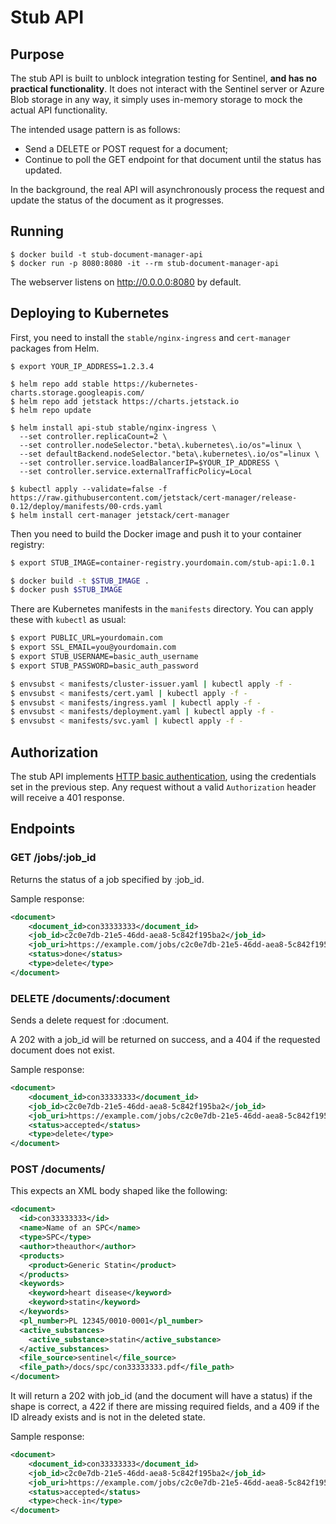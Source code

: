 # Stub API

## Purpose

The stub API is built to unblock integration testing for Sentinel, **and has
no practical functionality**. It does not interact with the Sentinel server
or Azure Blob storage in any way, it simply uses in-memory storage to mock
the actual API functionality.

The intended usage pattern is as follows:

- Send a DELETE or POST request for a document;
- Continue to poll the GET endpoint for that document until the status has
  updated.

In the background, the real API will asynchronously process the request and
update the status of the document as it progresses.

## Running

```
$ docker build -t stub-document-manager-api
$ docker run -p 8080:8080 -it --rm stub-document-manager-api
```

The webserver listens on http://0.0.0.0:8080 by default.

## Deploying to Kubernetes

First, you need to install the `stable/nginx-ingress` and `cert-manager` packages from Helm.

```
$ export YOUR_IP_ADDRESS=1.2.3.4

$ helm repo add stable https://kubernetes-charts.storage.googleapis.com/
$ helm repo add jetstack https://charts.jetstack.io
$ helm repo update

$ helm install api-stub stable/nginx-ingress \
  --set controller.replicaCount=2 \
  --set controller.nodeSelector."beta\.kubernetes\.io/os"=linux \
  --set defaultBackend.nodeSelector."beta\.kubernetes\.io/os"=linux \
  --set controller.service.loadBalancerIP=$YOUR_IP_ADDRESS \
  --set controller.service.externalTrafficPolicy=Local

$ kubectl apply --validate=false -f https://raw.githubusercontent.com/jetstack/cert-manager/release-0.12/deploy/manifests/00-crds.yaml
$ helm install cert-manager jetstack/cert-manager
```

Then you need to build the Docker image and push it to your container registry:

```bash
$ export STUB_IMAGE=container-registry.yourdomain.com/stub-api:1.0.1

$ docker build -t $STUB_IMAGE .
$ docker push $STUB_IMAGE
```

There are Kubernetes manifests in the `manifests` directory. You can apply these with `kubectl` as usual:

```bash
$ export PUBLIC_URL=yourdomain.com
$ export SSL_EMAIL=you@yourdomain.com
$ export STUB_USERNAME=basic_auth_username
$ export STUB_PASSWORD=basic_auth_password

$ envsubst < manifests/cluster-issuer.yaml | kubectl apply -f -
$ envsubst < manifests/cert.yaml | kubectl apply -f -
$ envsubst < manifests/ingress.yaml | kubectl apply -f -
$ envsubst < manifests/deployment.yaml | kubectl apply -f -
$ envsubst < manifests/svc.yaml | kubectl apply -f -
```

## Authorization

The stub API implements [HTTP basic authentication](https://en.wikipedia.org/wiki/Basic_access_authentication),
using the credentials set in the previous step. Any request without a valid `Authorization` header will receive
a 401 response.

## Endpoints

### GET /jobs/:job_id

Returns the status of a job specified by :job_id.

Sample response:

```xml
<document>
    <document_id>con33333333</document_id>
    <job_id>c2c0e7db-21e5-46dd-aea8-5c842f195ba2</job_id>
    <job_uri>https://example.com/jobs/c2c0e7db-21e5-46dd-aea8-5c842f195ba2</job_uri>
    <status>done</status>
    <type>delete</type>
</document>
```

### DELETE /documents/:document

Sends a delete request for :document.

A 202 with a job_id will be returned on success, and a 404 if
the requested document does not exist.

Sample response:

```xml
<document>
    <document_id>con33333333</document_id>
    <job_id>c2c0e7db-21e5-46dd-aea8-5c842f195ba2</job_id>
    <job_uri>https://example.com/jobs/c2c0e7db-21e5-46dd-aea8-5c842f195ba2</job_uri>
    <status>accepted</status>
    <type>delete</type>
</document>
```

### POST /documents/

This expects an XML body shaped like the following:

```xml
<document>
  <id>con33333333</id>
  <name>Name of an SPC</name>
  <type>SPC</type>
  <author>theauthor</author>
  <products>
    <product>Generic Statin</product>
  </products>
  <keywords>
    <keyword>heart disease</keyword>
    <keyword>statin</keyword>
  </keywords>
  <pl_number>PL 12345/0010-0001</pl_number>
  <active_substances>
    <active_substance>statin</active_substance>
  </active_substances>
  <file_source>sentinel</file_source>
  <file_path>/docs/spc/con33333333.pdf</file_path>
</document>
```

It will return a 202 with job_id (and the document will have a
status) if the shape is correct, a 422 if there are missing
required fields, and a 409 if the ID already exists and is not
in the deleted state.

Sample response:

```xml
<document>
    <document_id>con33333333</document_id>
    <job_id>c2c0e7db-21e5-46dd-aea8-5c842f195ba2</job_id>
    <job_uri>https://example.com/jobs/c2c0e7db-21e5-46dd-aea8-5c842f195ba2</job_uri>
    <status>accepted</status>
    <type>check-in</type>
</document>
```
